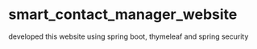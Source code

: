 # smart_contact_manager_website
developed this website using spring boot, thymeleaf and spring security
